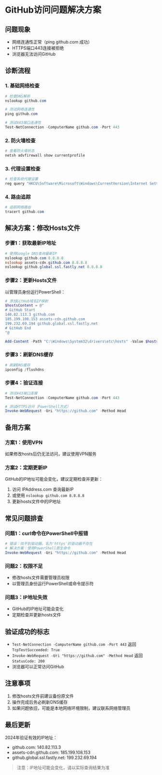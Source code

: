 # GitHub访问问题解决方案

## 问题现象
- 网络连通性正常（ping github.com 成功）
- HTTPS端口443连接被拒绝
- 浏览器无法访问GitHub

## 诊断流程

### 1. 基础网络检查
```powershell
# 检查DNS解析
nslookup github.com

# 测试网络连通性  
ping github.com

# 测试443端口连通性
Test-NetConnection -ComputerName github.com -Port 443
```

### 2. 防火墙检查
```powershell
# 查看防火墙状态
netsh advfirewall show currentprofile
```

### 3. 代理设置检查
```powershell
# 检查系统代理设置
reg query "HKCU\Software\Microsoft\Windows\CurrentVersion\Internet Settings" /v ProxyEnable
```

### 4. 路由追踪
```powershell
# 追踪网络路由
tracert github.com
```

## 解决方案：修改Hosts文件

### 步骤1：获取最新IP地址
```powershell
# 使用Google DNS查询最新IP
nslookup github.com 8.8.8.8
nslookup assets-cdn.github.com 8.8.8.8  
nslookup github.global.ssl.fastly.net 8.8.8.8
```

### 步骤2：更新Hosts文件
以管理员身份运行PowerShell：

```powershell
# 添加GitHub域名IP映射
$hostsContent = @"
# GitHub Start
140.82.113.3 github.com
185.199.108.153 assets-cdn.github.com
199.232.69.194 github.global.ssl.fastly.net
# GitHub End
"@

Add-Content -Path "C:\Windows\System32\drivers\etc\hosts" -Value $hostsContent -Force
```

### 步骤3：刷新DNS缓存
```powershell
# 刷新DNS缓存
ipconfig /flushdns
```

### 步骤4：验证连接
```powershell
# 测试443端口连接
Test-NetConnection -ComputerName github.com -Port 443

# 测试HTTPS访问（PowerShell方式）
Invoke-WebRequest -Uri "https://github.com" -Method Head
```

## 备用方案

### 方案1：使用VPN
如果修改hosts后仍无法访问，建议使用VPN服务

### 方案2：定期更新IP
GitHub的IP地址可能会变化，建议定期检查并更新：
1. 访问 IPAddress.com 查询最新IP
2. 或使用 `nslookup github.com 8.8.8.8`
3. 更新hosts文件中的IP地址

## 常见问题排查

### 问题1：curl命令在PowerShell中报错
```powershell
# 错误：找不到驱动器。名为'https'的驱动器不存在
# 解决方案：使用PowerShell原生命令
Invoke-WebRequest -Uri "https://github.com" -Method Head
```

### 问题2：权限不足
- 修改hosts文件需要管理员权限
- 以管理员身份运行PowerShell或命令提示符

### 问题3：IP地址失效
- GitHub的IP地址可能会变化
- 定期检查并更新hosts文件

## 验证成功的标志
- `Test-NetConnection -ComputerName github.com -Port 443` 返回 `TcpTestSucceeded: True`
- `Invoke-WebRequest -Uri "https://github.com" -Method Head` 返回 `StatusCode: 200`
- 浏览器可以正常访问GitHub

## 注意事项
1. 修改hosts文件前建议备份原文件
2. 操作完成后务必刷新DNS缓存
3. 如果问题依旧，可能是本地网络环境限制，建议联系网络管理员

## 最后更新
2024年验证有效的IP地址：
- github.com: 140.82.113.3  
- assets-cdn.github.com: 185.199.108.153
- github.global.ssl.fastly.net: 199.232.69.194

> 注意：IP地址可能会变化，请以实际查询结果为准